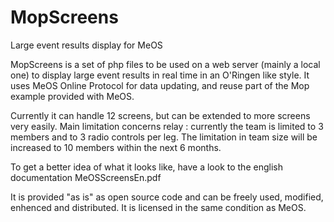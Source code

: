 # MopScreens
Large event results display for MeOS

MopScreens is a set of php files to be used on a web server (mainly a local one) to display large event results in real time in an O'Ringen like style.
It uses MeOS Online Protocol for data updating, and reuse part of the Mop example provided with MeOS.

Currently it can handle 12 screens, but can be extended to more screens very easily.
Main limitation concerns relay : currently the team is limited to 3 members and to 3 radio controls per leg.
The limitation in team size will be increased to 10 members within the next 6 months.

To get a better idea of what it looks like, have a look to the english documentation MeOSScreensEn.pdf

It is provided "as is" as open source code and can be freely used, modified, enhenced and distributed.
It is licensed in the same condition as MeOS.
